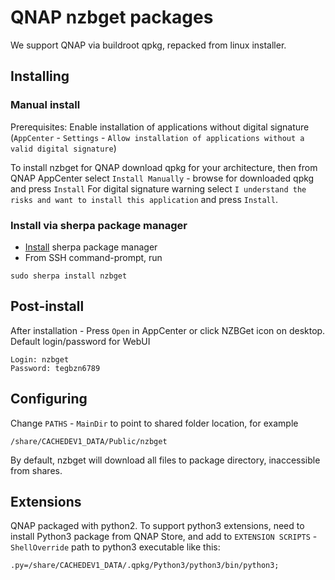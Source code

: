 # QNAP nzbget packages

We support QNAP via buildroot qpkg, repacked from linux installer.

## Installing

### Manual install

Prerequisites: Enable installation of applications without digital signature (`AppCenter` - `Settings` - `Allow installation of applications without a valid digital signature`)

To install nzbget for QNAP download qpkg for your architecture, then from QNAP AppCenter select `Install Manually` - browse for downloaded qpkg and press `Install`
For digital signature warning select `I understand the risks and want to install this application` and press `Install`.

### Install via sherpa package manager

- [Install](https://github.com/OneCDOnly/sherpa?tab=readme-ov-file#installation) sherpa package manager
- From SSH command-prompt, run
```
sudo sherpa install nzbget
```

## Post-install

After installation - Press `Open` in AppCenter or click NZBGet icon on desktop. Default login/password for WebUI
```
Login: nzbget
Password: tegbzn6789
```

## Configuring

Change `PATHS` - `MainDir` to point to shared folder location, for example
```
/share/CACHEDEV1_DATA/Public/nzbget
```
By default, nzbget will download all files to package directory, inaccessible from shares.

## Extensions

QNAP packaged with python2. To support python3 extensions, need to install Python3 package from QNAP Store, and add to `EXTENSION SCRIPTS` - `ShellOverride` path to python3 executable like this:
```
.py=/share/CACHEDEV1_DATA/.qpkg/Python3/python3/bin/python3;
```
